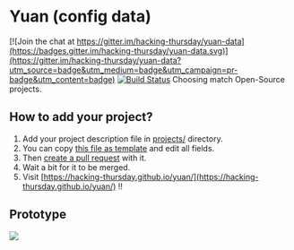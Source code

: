 
Yuan (config data)
===

[![Join the chat at https://gitter.im/hacking-thursday/yuan-data](https://badges.gitter.im/hacking-thursday/yuan-data.svg)](https://gitter.im/hacking-thursday/yuan-data?utm_source=badge&utm_medium=badge&utm_campaign=pr-badge&utm_content=badge)
[![Build Status](https://travis-ci.org/hacking-thursday/yuan-data.svg?branch=master)](https://travis-ci.org/hacking-thursday/yuan-data)
Choosing match Open-Source projects.

How to add your project?
---
1. Add your project description file in [projects/](https://github.com/hacking-thursday/yuan-data/tree/master/projects) directory.
2. You can copy [this file as template](https://github.com/hacking-thursday/yuan-data/blob/master/templates/project.yaml) and edit all fields.
3. Then [create a pull request](https://help.github.com/articles/creating-a-pull-request/) with it.
4. Wait a bit for it to be merged.
5. Visit [https://hacking-thursday.github.io/yuan/](https://hacking-thursday.github.io/yuan/) !!

Prototype
---
![](https://raw.githubusercontent.com/hacking-thursday/yuan-data/master/prototype/prototype.jpg)
